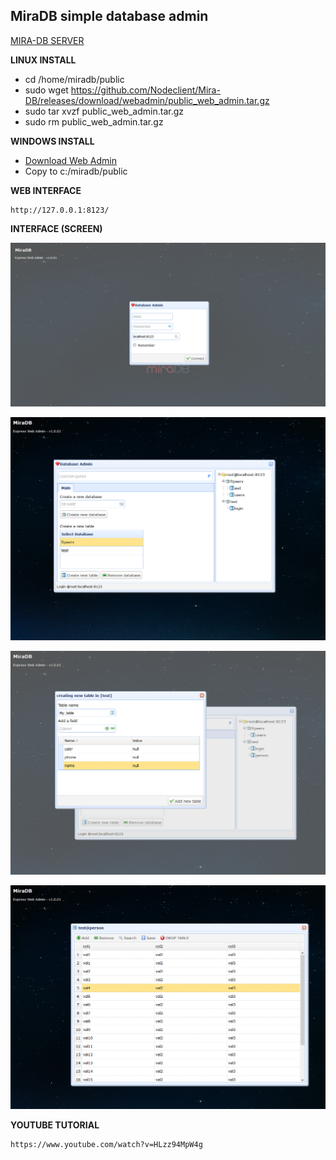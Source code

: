 ## MiraDB simple database admin

[MIRA-DB SERVER](https://git.io/fpKvh "SERVER")

**LINUX INSTALL**
* cd /home/miradb/public
* sudo wget https://github.com/Nodeclient/Mira-DB/releases/download/webadmin/public_web_admin.tar.gz
* sudo tar xvzf public_web_admin.tar.gz
* sudo rm public_web_admin.tar.gz

**WINDOWS INSTALL**
* [Download Web Admin](https://github.com/Nodeclient/Mira-DB/releases/download/webadmin/public_web_admin.tar.gz "dgf")
* Copy to c:/miradb/public

**WEB INTERFACE**

	http://127.0.0.1:8123/


**INTERFACE (SCREEN)**

![](./1.png)

![](./2.jpg)

![](./3.jpg)

![](./4.jpg)

**YOUTUBE TUTORIAL**

 	https://www.youtube.com/watch?v=HLzz94MpW4g
